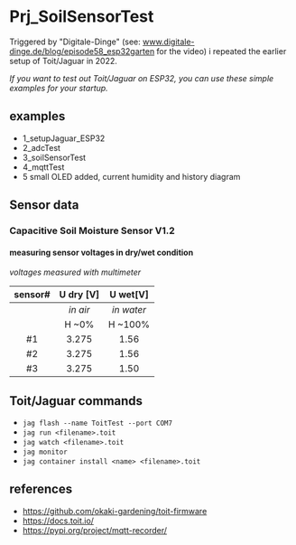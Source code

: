 # Prj_SoilSensorTest

Triggered by "Digitale-Dinge" (see: www.digitale-dinge.de/blog/episode58_esp32garten for the video) i repeated the earlier setup of Toit/Jaguar in 2022. 

*If you want to test out Toit/Jaguar on ESP32, you can use these simple examples for your startup.*

## examples
- 1_setupJaguar_ESP32
- 2_adcTest
- 3_soilSensorTest
- 4_mqttTest
- 5 small OLED added, current humidity and history diagram


## Sensor data
### Capacitive Soil Moisture Sensor V1.2

#### measuring sensor voltages in dry/wet condition
*voltages measured with multimeter*

sensor#  | U dry [V]| U wet[V]
:---:|:---:|:---:
| | *in air* | *in water* |
| | H ~0% | H ~100% |
#1 | 3.275 | 1.56
#2|3.275|1.56
#3|3.275|1.50


## Toit/Jaguar commands
- `jag flash --name ToitTest --port COM7`
- `jag run <filename>.toit`
- `jag watch <filename>.toit`
- `jag monitor`
- `jag container install <name> <filename>.toit`

## references
- https://github.com/okaki-gardening/toit-firmware
- https://docs.toit.io/
- https://pypi.org/project/mqtt-recorder/
